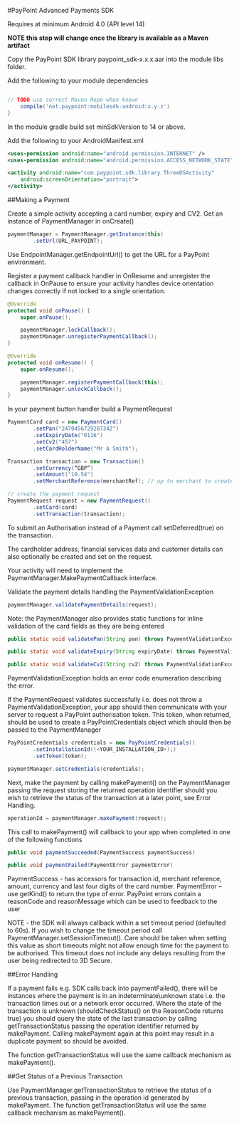 #PayPoint Advanced Payments SDK

Requires at minimum Android 4.0 (API level 14)

**NOTE this step will change once the library is available as a Maven artifact**

Copy the PayPoint SDK library paypoint_sdk-x.x.x.aar into the module libs folder.

Add the following to your module dependencies

```groovy

// TODO use correct Maven Repo when known
    compile('net.paypoint:mobilesdk-android:x.y.z')
}
```

In the module gradle build set minSdkVersion to 14 or above.

Add the following to your AndroidManifest.xml

```xml
<uses-permission android:name="android.permission.INTERNET" />
<uses-permission android:name="android.permission.ACCESS_NETWORK_STATE" />

<activity android:name="com.paypoint.sdk.library.ThreeDSActivity"
    android:screenOrientation="portrait">
</activity>
```

##Making a Payment

Create a simple activity accepting a card number, expiry and CV2.
Get an instance of PaymentManager in onCreate()

```java
paymentManager = PaymentManager.getInstance(this)
        .setUrl(URL_PAYPOINT);
```

Use EndpointManager.getEndpointUrl() to get the URL for a PayPoint environment.

Register a payment callback handler in OnResume and unregister the callback in OnPause to ensure your activity handles device orientation changes correctly if not locked to a single orientation.

```java
@Override
protected void onPause() {
    super.onPause();

    paymentManager.lockCallback();
    paymentManager.unregisterPaymentCallback();
}

@Override
protected void onResume() {
    super.onResume();

    paymentManager.registerPaymentCallback(this);
    paymentManager.unlockCallback();
}
```

In your payment button handler build a PaymentRequest

```java
PaymentCard card = new PaymentCard()
        .setPan("2470456729287342")
        .setExpiryDate("0116")
        .setCv2("457")
        .setCardHolderName("Mr A Smith");

Transaction transaction = new Transaction()
        .setCurrency(“GBP”)
        .setAmount("10.54")
        .setMerchantReference(merchantRef); // up to merchant to create a unique merchantRef

// create the payment request
PaymentRequest request = new PaymentRequest()
        .setCard(card)
        .setTransaction(transaction);
```

To submit an Authorisation instead of a Payment call setDeferred(true) on the transaction.

The cardholder address, financial services data and customer details can also optionally be created and set on the request.

Your activity will need to implement the PaymentManager.MakePaymentCallback interface.

Validate the payment details handling the PaymentValidationException

```java
paymentManager.validatePaymentDetails(request);
```

Note: the PaymentManager also provides static functions for inline validation of the card fields as they are being entered

```java
public static void validatePan(String pan) throws PaymentValidationException

public static void validateExpiry(String expiryDate) throws PaymentValidationException

public static void validateCv2(String cv2) throws PaymentValidationException
```

PaymentValidationException holds an error code enumeration describing the error.

If the PaymentRequest validates successfully i.e. does not throw a PaymentValidationException, your app should then communicate with your server to request a PayPoint authorisation token. This token, when returned, should be used to create a PayPointCredentials object which should then be passed to the PaymentManager

```java
PayPointCredentials credentials = new PayPointCredentials()
        .setInstallationId((<YOUR_INSTALLATION_ID>);)
        .setToken(token);

paymentManager.setCredentials(credentials);
```

Next, make the payment by calling makePayment() on the PaymentManager passing the request storing the returned operation identifier should you wish to retrieve the status of the transaction at a later point, see Error Handling.

```java
operationId = paymentManager.makePayment(request);
```

This call to makePayment() will callback to your app when completed in one of the following functions

```java
public void paymentSucceeded(PaymentSuccess paymentSuccess)

public void paymentFailed(PaymentError paymentError)
```

PaymentSuccess - has accessors for transaction id, merchant reference, amount, currency and last four digits of the card number.
PaymentError – use getKind() to return the type of error. PayPoint errors contain a reasonCode and reasonMessage which can be used to feedback to the user

NOTE - the SDK will always callback within a set timeout period (defaulted to 60s). If you wish to change the timeout period call PaymentManager.setSessionTimeout().
Care should be taken when setting this value as short timeouts might not allow enough time for the payment to be authorised.
This timeout does not include any delays resulting from the user being redirected to 3D Secure.

##Error Handling

If a payment fails e.g. SDK calls back into paymentFailed(), there will be instances where the payment is in an indeterminate\unknown state i.e. the transaction times out or a network error occurred.
Where the state of the transaction is unknown (shouldCheckStatus() on the ReasonCode returns true) you should query the state of the last transaction by calling getTransactionStatus passing the operation identifier returned by makePayment.
Calling makePayment again at this point may result in a duplicate payment so should be avoided.

The function getTransactionStatus will use the same callback mechanism as makePayment().

##Get Status of a Previous Transaction

Use PaymentManager.getTransactionStatus to retrieve the status of a previous transaction, passing in the operation id generated by makePayment.
The function getTransactionStatus will use the same callback mechanism as makePayment().







